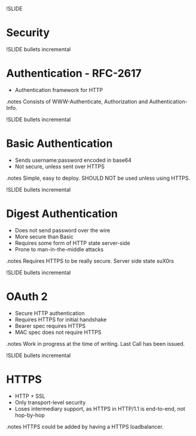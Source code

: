 !SLIDE
# Security #

!SLIDE bullets incremental
# Authentication - RFC-2617 #
* Authentication framework for HTTP

.notes Consists of WWW-Authenticate, Authorization and Authentication-Info.

!SLIDE bullets incremental
# Basic Authentication #
* Sends username:password encoded in base64
* Not secure, unless sent over HTTPS

.notes Simple, easy to deploy.
SHOULD NOT be used unless using HTTPS.

!SLIDE bullets incremental
# Digest Authentication #
* Does not send password over the wire
* More secure than Basic
* Requires some form of HTTP state server-side
* Prone to man-in-the-middle attacks

.notes Requires HTTPS to be really secure.
Server side state suX0rs

!SLIDE bullets incremental
# OAuth 2 #
* Secure HTTP authentication
* Requires HTTPS for initial handshake
* Bearer spec requires HTTPS
* MAC spec does not require HTTPS

.notes Work in progress at the time of writing. Last Call has been issued.

!SLIDE bullets incremental
# HTTPS #
* HTTP + SSL
* Only transport-level security
* Loses intermediary support, as HTTPS in HTTP/1.1 is end-to-end, not hop-by-hop

.notes HTTPS could be added by having a HTTPS loadbalancer.
